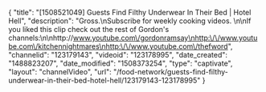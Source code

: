 {
    "title": "[1508521049] Guests Find Filthy Underwear In Their Bed | Hotel Hell",
    "description": "Gross.\nSubscribe for weekly cooking videos. \n\nIf you liked this clip check out the rest of Gordon's channels:\n\nhttp:\/\/www.youtube.com\/gordonramsay\nhttp:\/\/www.youtube.com\/kitchennightmares\nhttp:\/\/www.youtube.com\/thefword",
    "channelid": "123179143",
    "videoid": "123178995",
    "date_created": "1488823207",
    "date_modified": "1508373254",
    "type": "captivate",
    "layout": "channelVideo",
    "url": "\/food-network\/guests-find-filthy-underwear-in-their-bed-hotel-hell\/123179143-123178995"
}